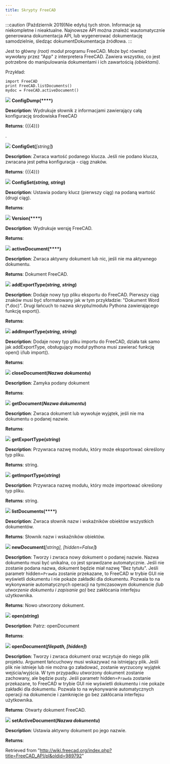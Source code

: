 ```yaml
---
title: Skrypty FreeCAD
---
```

:::caution
(Październik 2019)Nie edytuj tych stron. Informacje są niekompletne i nieaktualne. Najnowsze API można znaleźć wautomatycznie generowana dokumentacja API, lub wygenerować dokumentację samodzielnie, śledząc dokumentDokumentacja źródłowa.
:::

Jest to główny *(root)* moduł programu FreeCAD. Może być również wywołany przez "App" z interpretera FreeCAD. Zawiera wszystko, co jest potrzebne do manipulowania dokumentami i ich zawartością *(obiektami)*.

Przykład:

```
import FreeCAD
print FreeCAD.listDocuments()
mydoc = FreeCAD.activeDocument()

```

![](/images/Method.png) **ConfigDump(****)**

**Description**: Wydrukuje słownik z informacjami zawierający całą konfigurację środowiska FreeCAD

**Returns**: {{{4}}}

.

![](/images/Method.png) **ConfigGet(***[string]***)**

**Description**: Zwraca wartość podanego klucza. Jeśli nie podano klucza, zwracana jest pełna konfiguracja - ciąg znaków.

**Returns**: {{{4}}}

![](/images/Method.png) **ConfigSet(***string, string***)**

**Description**: Ustawia podany klucz (pierwszy ciąg) na podaną wartość (drugi ciąg).

**Returns**:

![](/images/Method.png) **Version(****)**

**Description**: Wydrukuje wersję FreeCAD.

**Returns**:

![](/images/Method.png) **activeDocument(****)**

**Description**: Zwraca aktywny dokument lub nic, jeśli nie ma aktywnego dokumentu.

**Returns**: Dokument FreeCAD.

![](/images/Method.png) **addExportType(***string, string***)**

**Description**: Dodaje nowy typ pliku eksportu do FreeCAD. Pierwszy ciąg znaków musi być sformatowany jak w tym przykładzie: "Dokument Word (\*.doc)". Drugi łańcuch to nazwa skryptu/modułu Pythona zawierającego funkcję export().

**Returns**:

![](/images/Method.png) **addImportType(***string, string***)**

**Description**: Dodaje nowy typ pliku importu do FreeCAD, działa tak samo jak addExportType, obsługujący moduł pythona musi zawierać funkcję open() i/lub import().

**Returns**:

![](/images/Method.png) **closeDocument(***Nazwa dokumentu***)**

**Description**: Zamyka podany dokument

**Returns**:

![](/images/Method.png) **getDocument(***Nazwa dokumentu***)**

**Description**: Zwraca dokument lub wywołuje wyjątek, jeśli nie ma dokumentu o podanej nazwie.

**Returns**:

![](/images/Method.png) **getExportType(***string***)**

**Description**: Przywraca nazwę modułu, który może eksportować określony typ pliku.

**Returns**: string.

![](/images/Method.png) **getImportType(***string***)**

**Description**: Przywraca nazwę modułu, który może importować określony typ pliku.

**Returns**: string.

![](/images/Method.png) **listDocuments(****)**

**Description**: Zwraca słownik nazw i wskaźników obiektów wszystkich dokumentów.

**Returns**: Słownik nazw i wskaźników obiektów.

![](/images/Method.png) **newDocument(***[string], [hidden=False]***)**

**Description**: Tworzy i zwraca nowy dokument o podanej nazwie. Nazwa dokumentu musi być unikalna, co jest sprawdzane automatycznie. Jeśli nie zostanie podana nazwa, dokument będzie miał nazwę "Bez tytułu". Jeśli parametr hidden=`Prawda` zostanie przekazane, to FreeCAD w trybie GUI nie wyświetli dokumentu i nie pokaże zakładki dla dokumentu. Pozwala to na wykonywanie automatycznych operacji na tymczasowym dokumencie *(lub utworzenie dokumentu i zapisanie go)* bez zakłócania interfejsu użytkownika.

**Returns**: Nowo utworzony dokument.

![](/images/Method.png) **open(***string***)**

**Description**: Patrz: openDocument

**Returns**:

![](/images/Method.png) **openDocument(***filepath, [hidden]***)**

**Description**: Tworzy i zwraca dokument oraz wczytuje do niego plik projektu. Argument łańcuchowy musi wskazywać na istniejący plik. Jeśli plik nie istnieje lub nie można go załadować, zostanie wyrzucony wyjątek wejścia/wyjścia. W tym przypadku utworzony dokument zostanie zachowany, ale będzie pusty. Jeśli parametr hidden=`Prawda` zostanie przekazane, to FreeCAD w trybie GUI nie wyświetli dokumentu i nie pokaże zakładki dla dokumentu. Pozwala to na wykonywanie automatycznych operacji na dokumencie i zamknięcie go bez zakłócania interfejsu użytkownika.

**Returns**: Otwarty dokument FreeCAD.

![](/images/Method.png) **setActiveDocument(***Nazwa dokumentu***)**

**Description**: Ustawia aktywny dokument po jego nazwie.

**Returns**:

Retrieved from "<http://wiki.freecad.org/index.php?title=FreeCAD_API/pl&oldid=989792>"